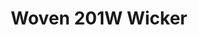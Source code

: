 ---
title: Woven 201W Wicker
designer: To Market
image_primary: img/FT-2201.jpg
href: https://www.tomkt.com/copy-of-fast-track-swatches
description: "Size%3A%2019.68%22%20X%2039.37%22%A0/%20Wear%20layer%3A%20Woven%A0/%20Edge%3A%20Square%A0/%20Thickness%3A%205.0mm%20/%20Sq.ft/Ctn%3A%2026.91%A0/%20Installation%3A%20Glue%20Down"
tags: 
  - to-market
  - loose-lay-lvt-woven
category: loose-lay-lvt-woven
subtitle: 
manufacturer: ToMarket
slug: /manufacturers/to-market/loose-lay-lvt-woven/to-market-woven-201-w-wicker
---
